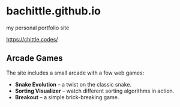 # bachittle.github.io
my personal portfolio site

https://chittle.codes/

## Arcade Games

The site includes a small arcade with a few web games:

- **Snake Evolution** – a twist on the classic snake.
- **Sorting Visualizer** – watch different sorting algorithms in action.
- **Breakout** – a simple brick-breaking game.
